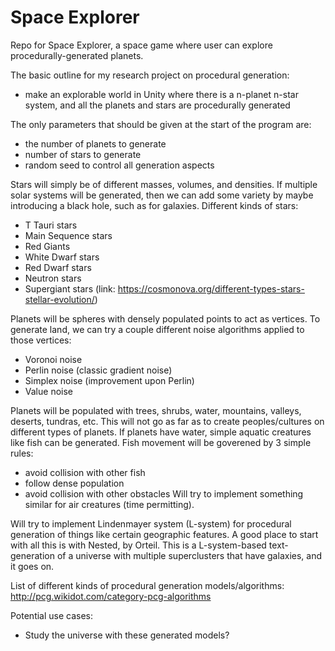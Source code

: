# Space Explorer
Repo for Space Explorer, a space game where user can explore procedurally-generated planets. 

The basic outline for my research project on procedural generation:
- make an explorable world in Unity where there is a n-planet n-star system, and all the planets and stars are procedurally generated

The only parameters that should be given at the start of the program are:
   - the number of planets to generate
   - number of stars to generate
   - random seed to control all generation aspects

Stars will simply be of different masses, volumes, and densities. If multiple solar systems will be generated, then we can add some 
variety by maybe introducing a black hole, such as for galaxies. Different kinds of stars:
   - T Tauri stars
   - Main Sequence stars
   - Red Giants
   - White Dwarf stars
   - Red Dwarf stars
   - Neutron stars 
   - Supergiant stars
(link: https://cosmonova.org/different-types-stars-stellar-evolution/)

Planets will be spheres with densely populated points to act as vertices. To generate land, we can try a couple different noise 
algorithms applied to those vertices:
   - Voronoi noise
   - Perlin noise (classic gradient noise)
   - Simplex noise (improvement upon Perlin) 
   - Value noise 

Planets will be populated with trees, shrubs, water, mountains, valleys, deserts, tundras, etc. This will not go as far as to create
peoples/cultures on different types of planets. 
If planets have water, simple aquatic creatures like fish can be generated. Fish movement will be goverened by 3 simple rules:
   - avoid collision with other fish
   - follow dense population
   - avoid collision with other obstacles
Will try to implement something similar for air creatures (time permitting).

Will try to implement Lindenmayer system (L-system) for procedural generation of things like certain geographic features. A good place
to start with all this is with Nested, by Orteil. This is a L-system-based text-generation of a universe with multiple superclusters that 
have galaxies, and it goes on. 

List of different kinds of procedural generation models/algorithms: http://pcg.wikidot.com/category-pcg-algorithms

Potential use cases:
   - Study the universe with these generated models?


